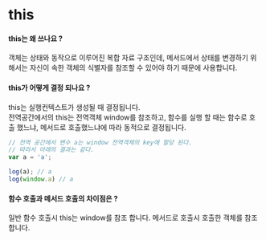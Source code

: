 # this

#### this는 왜 쓰나요 ?
객체는 상태와 동작으로 이루어진 복합 자료 구조인데, 메서드에서 상태를 변경하기 위해서는 자신이 속한 객체의 식별자를 참조할 수 있어야 하기 때문에 사용합니다. 

#### this가 어떻게 결정 되나요 ?

this는 실행컨텍스트가 생성될 때 결정됩니다.  
전역공간에서의 this는 전역객체 window를 참조하고, 함수를 실행 할 때는 함수로 호출 했느냐, 메서드로 호출했느냐에 따라 동적으로 결정됩니다.

``` javascript
// 전역 공간에서 변수 a는 window 전역객체의 key에 할당 된다.
// 따라서 아래의 결과는 같다. 
var a = 'a';

log(a); // a
log(window.a) // a
```

#### 함수 호출과 메서드 호출의 차이점은 ?

일반 함수 호출시 this는 window를 참조 합니다. 
메서드로 호출시 호출한 객체를 참조 합니다.